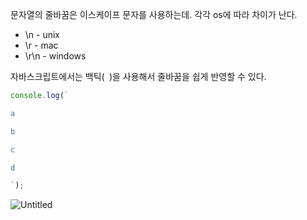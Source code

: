 문자열의 줄바꿈은 이스케이프 문자를 사용하는데. 각각 os에 따라 차이가 난다.

- \n - unix
- \r - mac
- \r\n - windows

자바스크립트에서는 백틱(` `)을 사용해서 줄바꿈을 쉽게 반영할 수 있다.

```jsx
console.log(`

a

b

c

d

`);
```

![Untitled](https://s3.us-west-2.amazonaws.com/secure.notion-static.com/146054e1-cd88-4794-9ce0-2123f9600fcb/Untitled.png?X-Amz-Algorithm=AWS4-HMAC-SHA256&X-Amz-Content-Sha256=UNSIGNED-PAYLOAD&X-Amz-Credential=AKIAT73L2G45EIPT3X45%2F20220207%2Fus-west-2%2Fs3%2Faws4_request&X-Amz-Date=20220207T093242Z&X-Amz-Expires=86400&X-Amz-Signature=f35d2b00e74a4f4a64b2ce25e668c2789acdcfcfeee86dc49280effa835c19b2&X-Amz-SignedHeaders=host&response-content-disposition=filename%20%3D%22Untitled.png%22&x-id=GetObject)
